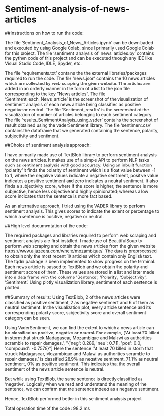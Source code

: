 # Sentiment-analysis-of-news-articles

##Instructions on how to run the code:

The file ‘Sentiment_Analysis_of_News_Articles.ipynb’ can be downloaded and executed by using Google Colab, since I primarily used Google Colab for this project.
The file ‘sentiment_analysis_of_news_articles.py’ contains the python code of this project and can be executed through any IDE like Visual Studio Code, IDLE, Spyder, etc.

The file ‘requirements.txt’ contains the the external libraries/packages required to run the code.
The file ‘news.json’ contains the 10 news articles which are collected by web scraping the given website. The articles are added in an orderly manner in the form of a list to the json file corresponding to the key "News articles”.
The file ‘Sentiment_each_News_article’ is the screenshot of the visualization of sentiment analysis of each news article being classified as positive, negative or neutral.
The file ‘Sentiment_results’ is the screenshot of the visualization of number of articles belonging to each sentiment category.
The file ‘results_SentimentAnalysis_using_vader’ contains the screenshot of result obtained using the vaderSentiment library.
The file ‘sentiment.csv’ contains the dataframe that we generated containing the sentence, polarity, subjectivity and sentiment.

##Choice of sentiment analysis approach:

I have primarily made use of TextBlob library to perform sentiment analysis on the news articles. It makes use of a simple API to perform NLP tasks such as sentiment analysis with good accuracy. Using an inbuilt function ‘polarity’ it finds the polarity of sentiment which is a float value between -1 to 1, where the negative values indicate a negative sentiment, positive value indicates a positive sentiment and zero indicates a neutral sentiment. It also finds a subjectivity score, where if the score is higher, the sentence is more subjective, hence less objective and highly opinionated; whereas a low score indicates that the sentence is more fact based.

As an alternative approach, I tried using the VADER library to perform sentiment analysis. This gives scores to indicate the extent or percentage to which a sentence is positive, negative or neutral.

##High level documentation of the code:

The required packages and libraries required to perform web scraping and sentiment analysis are first installed.
I made use of BeautifulSoup to perform web scraping and obtain the news articles from the given website https://www.aljazeera.com/where/mozambique/  The data is preprocessed to obtain only the most recent 10 articles which contain only English text. The tqdm package is been implemented to show progress on the terminal.
Each news article is passed to TextBlob and we obtain the polarity and sentiment scores of them. These values are stored in a list and later made into a data frame with the columns 'Sentence', 'Polarity', ‘Subjectivity', ‘Sentiment’.
Using plotly visualization library, sentiment of each sentence is plotted. 

##Summary of results:
Using TextBlob, 2 of the news articles were classified as positive sentiment, 2 as negative sentiment and 6 of them as neutral sentiment. In the visualization plot, every article sentence and its corresponding polarity score, subjectivity score and overall sentiment category can be seen.

Using VaderSentiment, we can find the extent to which a news article can be classified as positive, negative or neutral. 
For example, 
['At least 70 killed in storm that struck Madagascar, Mozambique and Malawi as authorities scramble to repair damages.', "{'neg': 0.289, 'neu': 0.711, 'pos': 0.0, 'compound': -0.7579}”]
Here the sentence 'At least 70 killed in storm that struck Madagascar, Mozambique and Malawi as authorities scramble to repair damages.’ is classified 28.9% as negative sentiment, 71.1% as neutral sentiment, 0% as positive sentiment. This indicates that the overall sentiment of the news article sentence is neutral. 

But while using TextBlob, the same sentence is directly classified as ‘negative’. 
Logically when we read and understand the meaning of the sentence, we can confirm that the sentence indeed as a negative sentiment.

Hence, TextBlob performed better in this sentiment analysis project.

Total operation time of the code : 98.2 ms
